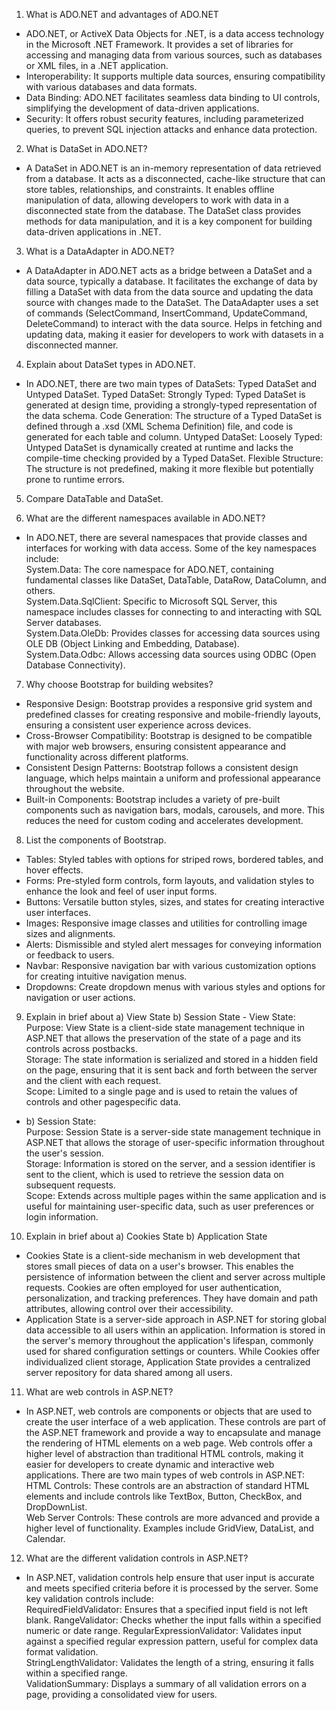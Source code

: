 1.	What is ADO.NET and advantages of ADO.NET 
-	ADO.NET, or ActiveX Data Objects for .NET, is a data access technology in the Microsoft .NET Framework. It provides a set of libraries for accessing and managing data from various sources, such as databases or XML files, in a .NET application. 
-	Interoperability: It supports multiple data sources, ensuring compatibility with various databases and data formats.  
-	Data Binding: ADO.NET facilitates seamless data binding to UI controls, simplifying the development of data-driven applications.  
-	Security: It offers robust security features, including parameterized queries, to prevent SQL injection attacks and enhance data protection. 
 
2.	What is DataSet in ADO.NET? 
-	A DataSet in ADO.NET is an in-memory representation of data retrieved from a database. It acts as a disconnected, cache-like structure that can store tables, relationships, and constraints. It enables offline manipulation of data, allowing developers to work with data in a disconnected state from the database. The DataSet class provides methods for data manipulation, and it is a key component for building data-driven applications in .NET. 
 
3.	What is a DataAdapter in ADO.NET? 
-	A DataAdapter in ADO.NET acts as a bridge between a DataSet and a data source, typically a database. It facilitates the exchange of data by filling a DataSet with data from the data source and updating the data source with changes made to the DataSet. The DataAdapter uses a set of commands (SelectCommand, InsertCommand, UpdateCommand, DeleteCommand) to interact with the data source. Helps in fetching and updating data, making it easier for developers to work with datasets in a disconnected manner. 
 
4.	Explain about DataSet types in ADO.NET. 
-	In ADO.NET, there are two main types of DataSets: Typed DataSet and Untyped DataSet. Typed DataSet: Strongly Typed: Typed DataSet is generated at design time, providing a strongly-typed representation of the data schema. Code Generation: The structure of a Typed DataSet is defined through a .xsd (XML Schema Definition) file, and code is generated for each table and column. 
Untyped DataSet: Loosely Typed: Untyped DataSet is dynamically created at runtime and lacks the compile-time checking provided by a Typed DataSet. Flexible Structure: The structure is not predefined, making it more flexible but potentially prone to runtime errors. 
   
   
   
 
5.	Compare DataTable and DataSet. 
  
 
6.	What are the different namespaces available in ADO.NET? 
-	In ADO.NET, there are several namespaces that provide classes and interfaces for working with data access. Some of the key namespaces include:  
System.Data: The core namespace for ADO.NET, containing fundamental classes like DataSet, DataTable, DataRow, DataColumn, and others.  
System.Data.SqlClient: Specific to Microsoft SQL Server, this namespace includes classes for connecting to and interacting with SQL Server databases.  
System.Data.OleDb: Provides classes for accessing data sources using OLE DB (Object Linking and Embedding, Database).  
System.Data.Odbc: Allows accessing data sources using ODBC (Open Database 
Connectivity). 
 
7.	Why choose Bootstrap for building websites? 
-	Responsive Design: Bootstrap provides a responsive grid system and predefined classes for creating responsive and mobile-friendly layouts, ensuring a consistent user experience across devices.  
-	Cross-Browser Compatibility: Bootstrap is designed to be compatible with major web browsers, ensuring consistent appearance and functionality across different platforms. 
-	Consistent Design Patterns: Bootstrap follows a consistent design language, which helps maintain a uniform and professional appearance throughout the website.  
-	Built-in Components: Bootstrap includes a variety of pre-built components such as navigation bars, modals, carousels, and more. This reduces the need for custom coding and accelerates development. 
  
8.	List the components of Bootstrap. 
-	Tables: Styled tables with options for striped rows, bordered tables, and hover effects. 
-	Forms: Pre-styled form controls, form layouts, and validation styles to enhance the look and feel of user input forms.  
-	Buttons: Versatile button styles, sizes, and states for creating interactive user interfaces. 
-	Images: Responsive image classes and utilities for controlling image sizes and alignments.  
-	Alerts: Dismissible and styled alert messages for conveying information or feedback to users. 
-	Navbar: Responsive navigation bar with various customization options for creating intuitive navigation menus. 
-	Dropdowns: Create dropdown menus with various styles and options for navigation or user actions. 
 
9.	Explain in brief about a) View State b) Session State - View State:  
Purpose: View State is a client-side state management technique in ASP.NET that allows the preservation of the state of a page and its controls across postbacks.  
Storage: The state information is serialized and stored in a hidden field on the page, ensuring that it is sent back and forth between the server and the client with each request.  
Scope: Limited to a single page and is used to retain the values of controls and other pagespecific data.  
-	b) Session State:  
Purpose: Session State is a server-side state management technique in ASP.NET that allows the storage of user-specific information throughout the user's session.  
Storage: Information is stored on the server, and a session identifier is sent to the client, which is used to retrieve the session data on subsequent requests.  
Scope: Extends across multiple pages within the same application and is useful for maintaining user-specific data, such as user preferences or login information. 
 
10.	Explain in brief about a) Cookies State b) Application State 
-	Cookies State is a client-side mechanism in web development that stores small pieces of data on a user's browser. This enables the persistence of information between the client and server across multiple requests. Cookies are often employed for user authentication, personalization, and tracking preferences. They have domain and path attributes, allowing control over their accessibility.  
-	Application State is a server-side approach in ASP.NET for storing global data accessible to all users within an application. Information is stored in the server's memory throughout the application's lifespan, commonly used for shared configuration settings or counters. While Cookies offer individualized client storage, Application State provides a centralized server repository for data shared among all users. 
  
   
 
11.	What are web controls in ASP.NET? 
-	In ASP.NET, web controls are components or objects that are used to create the user interface of a web application. These controls are part of the ASP.NET framework and provide a way to encapsulate and manage the rendering of HTML elements on a web page. Web controls offer a higher level of abstraction than traditional HTML controls, making it easier for developers to create dynamic and interactive web applications. There are two main types of web controls in ASP.NET:  
HTML Controls: These controls are an abstraction of standard HTML elements and include controls like TextBox, Button, CheckBox, and DropDownList.  
Web Server Controls: These controls are more advanced and provide a higher level of functionality. Examples include GridView, DataList, and Calendar. 
 
12.	What are the different validation controls in ASP.NET? 
-	In ASP.NET, validation controls help ensure that user input is accurate and meets specified criteria before it is processed by the server. Some key validation controls include:  
RequiredFieldValidator: Ensures that a specified input field is not left blank. 
RangeValidator: Checks whether the input falls within a specified numeric or date range. RegularExpressionValidator: Validates input against a specified regular expression pattern, useful for complex data format validation.  
StringLengthValidator: Validates the length of a string, ensuring it falls within a specified range.  
ValidationSummary: Displays a summary of all validation errors on a page, providing a consolidated view for users. 
